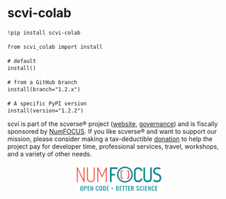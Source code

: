 # scvi-colab

```
!pip install scvi-colab

from scvi_colab import install

# default
install()

# from a GitHub branch
install(branch="1.2.x")

# A specific PyPI version
install(version="1.2.2")

```
[//]: # (numfocus-fiscal-sponsor-attribution)

scvi is part of the scverse® project ([website](https://scverse.org), [governance](https://scverse.org/about/roles)) and is fiscally sponsored by [NumFOCUS](https://numfocus.org/).
If you like scverse® and want to support our mission, please consider making a tax-deductible [donation](https://numfocus.org/donate-to-scverse) to help the project pay for developer time, professional services, travel, workshops, and a variety of other needs.

<div align="center">
<a href="https://numfocus.org/project/scverse">
  <img
    src="https://raw.githubusercontent.com/numfocus/templates/master/images/numfocus-logo.png"
    width="200"
  >
</a>
</div>
